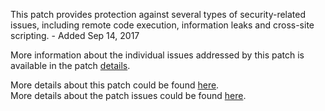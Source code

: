 This patch provides protection against several types of security-related issues, including remote code execution, information leaks and cross-site scripting. - Added Sep 14, 2017

More information about the individual issues addressed by this patch is available in the patch [details](https://magento.com/security/patches/supee-10266).

More details about this patch could be found [here](https://magento.com/security/patches/supee-10266).  
More details about the patch issues could be found [here](https://magento.stackexchange.com/questions/193279/security-patch-supee-10266-possible-issues).
